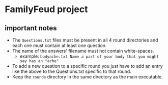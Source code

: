 # FamilyFeud project

## important notes

- The `Questions.txt` files must be present in all 4 round directories and each one must contain at least one question.
- The name of the answers' filename must not contain white-spaces.
  - example: `bodyache.txt Name a part of your body that you might say has an "ache"`
- To add a new question to a specific round you just have to add an entry like the above to the Questions.txt specific to that round.
- Keep the `rounds` directory in the same directory as the main executable.
